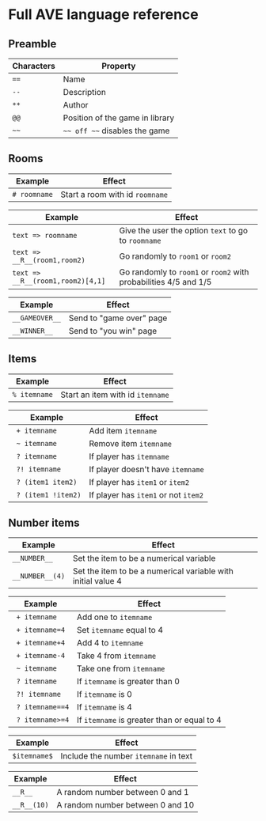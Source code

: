 Full AVE language reference
===========================

Preamble
--------

| Characters | Property                        |
| ---------- | ------------------------------- |
| `==`       | Name                            |
| `--`       | Description                     |
| `**`       | Author                          |
| `@@`       | Position of the game in library |
| `~~`       | `~~ off ~~` disables the game   |

Rooms
-----

| Example      | Effect                           |
| ------------ | -------------------------------- |
| `# roomname` | Start a room with id `roomname`  |

| Example                           | Effect                                                           |
| --------------------------------- | ---------------------------------------------------------------- |
| `text => roomname`                | Give the user the option `text` to go to `roomname`              |
| `text => __R__(room1,room2)`      | Go randomly to `room1` or `room2`                                |
| `text => __R__(room1,room2)[4,1]` | Go randomly to `room1` or `room2` with probabilities 4/5 and 1/5 |

| Example        | Effect                   |
| -------------- | ------------------------ |
| `__GAMEOVER__` | Send to "game over" page |
| `__WINNER__`   | Send to "you win" page   |

Items
-----

| Example      | Effect                           |
| ------------ | -------------------------------- |
| `% itemname` | Start an item with id `itemname` |


| Example              | Effect                               |
| -------------------- | ------------------------------------ |
| ` + itemname`        | Add item `itemname`                  |
| ` ~ itemname`        | Remove item `itemname`               |
| ` ? itemname`        | If player has `itemname`             |
| ` ?! itemname`       | If player doesn't have `itemname`    |
| ` ? (item1 item2)`   | If player has `item1` or `item2`     |
| ` ? (item1 !item2)`  | If player has `item1` or not `item2` |

Number items
------------

| Example         | Effect                                                       |
| --------------- | ------------------------------------------------------------ |
| `__NUMBER__`    | Set the item to be a numerical variable                      |
| `__NUMBER__(4)` | Set the item to be a numerical variable with initial value 4 |

| Example          | Effect                                      |
| ---------------- | ------------------------------------------- |
| ` + itemname`    | Add one to `itemname`                       |
| ` + itemname=4`  | Set `itemname` equal to 4                   |
| ` + itemname+4`  | Add 4 to `itemname`                         |
| ` + itemname-4`  | Take 4 from `itemname`                      |
| ` ~ itemname`    | Take one from `itemname`                    |
| ` ? itemname`    | If `itemname` is greater than 0             |
| ` ?! itemname`   | If `itemname` is 0                          |
| ` ? itemname==4` | If `itemname` is 4                          |
| ` ? itemname>=4` | If `itemname` is greater than or equal to 4 |

| Example      | Effect                                |
| ------------ | ------------------------------------- |
| `$itemname$` | Include the number `itemname` in text |

| Example     | Effect                           |
| ----------- | -------------------------------- |
| `__R__`     | A random number between 0 and 1  |
| `__R__(10)` | A random number between 0 and 10 |
